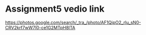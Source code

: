 # Assignment5 vedio link
https://photos.google.com/search/_tra_/photo/AF1QipO2_rlu_sN0-CRV2krf7wW7I0-ce1G2MTpH8lTA
